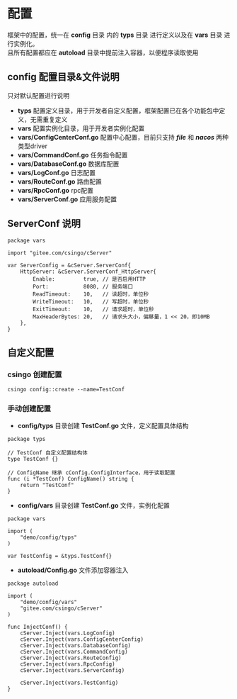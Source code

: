 # 配置

框架中的配置，统一在 **config** 目录 内的 **typs** 目录 进行定义以及在 **vars** 目录 进行实例化。  
且所有配置都应在 **autoload** 目录中提前注入容器，以便程序读取使用

## config 配置目录&文件说明

只对默认配置进行说明

- **typs** 配置定义目录，用于开发者自定义配置，框架配置已在各个功能包中定义，无需重复定义
- **vars** 配置实例化目录，用于开发者实例化配置
- **vars/ConfigCenterConf.go** 配置中心配置，目前只支持 **_file_** 和 **_nacos_** 两种类型driver
- **vars/CommandConf.go** 任务指令配置
- **vars/DatabaseConf.go** 数据库配置
- **vars/LogConf.go** 日志配置
- **vars/RouteConf.go** 路由配置
- **vars/RpcConf.go** rpc配置
- **vars/ServerConf.go** 应用服务配置

## ServerConf 说明

```
package vars

import "gitee.com/csingo/cServer"

var ServerConfig = &cServer.ServerConf{
	HttpServer: &cServer.ServerConf_HttpServer{
		Enable:         true, // 是否启用HTTP
		Port:           8080, // 服务端口
		ReadTimeout:    10,   // 读超时，单位秒
		WriteTimeout:   10,   // 写超时，单位秒
		ExitTimeout:    10,   // 请求超时，单位秒
		MaxHeaderBytes: 20,   // 请求头大小，偏移量，1 << 20，即10MB
	},
}

```

## 自定义配置

### csingo 创建配置

```
csingo config::create --name=TestConf
```

### 手动创建配置

- **config/typs** 目录创建 **TestConf.go** 文件，定义配置具体结构

```golang
package typs

// TestConf 自定义配置结构体
type TestConf {}

// ConfigName 继承 cConfig.ConfigInterface，用于读取配置
func (i *TestConf) ConfigName() string {
	return "TestConf"
}

```

- **config/vars** 目录创建 **TestConf.go** 文件，实例化配置

```golang
package vars

import (
	"demo/config/typs"
)

var TestConfig = &typs.TestConf{}
```

- **autoload/Config.go** 文件添加容器注入

```golang
package autoload

import (
	"demo/config/vars"
	"gitee.com/csingo/cServer"
)

func InjectConf() {
	cServer.Inject(vars.LogConfig)
	cServer.Inject(vars.ConfigCenterConfig)
	cServer.Inject(vars.DatabaseConfig)
	cServer.Inject(vars.CommandConfig)
	cServer.Inject(vars.RouteConfig)
	cServer.Inject(vars.RpcConfig)
	cServer.Inject(vars.ServerConfig)

	cServer.Inject(vars.TestConfig)
}

```
